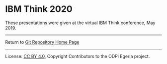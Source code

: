 <!-- SPDX-License-Identifier: CC-BY-4.0 -->
<!-- Copyright Contributors to the ODPi Egeria project 2020. -->

# IBM Think 2020

These presentations were given at the virtual IBM Think conference, May 2019.

----
Return to [Git Repository Home Page](..)

----
License: [CC BY 4.0](https://creativecommons.org/licenses/by/4.0/),
Copyright Contributors to the ODPi Egeria project.
